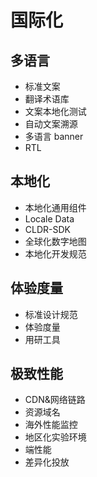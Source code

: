 # 国际化

## 多语言

- 标准文案
- 翻译术语库
- 文案本地化测试
- 自动文案溯源
- 多语言 banner
- RTL

## 本地化

- 本地化通用组件
- Locale Data
- CLDR-SDK
- 全球化数字地图
- 本地化开发规范

## 体验度量

- 标准设计规范
- 体验度量
- 用研工具

## 极致性能

- CDN&网络链路
- 资源域名
- 海外性能监控
- 地区化实验环境
- 端性能
- 差异化投放
